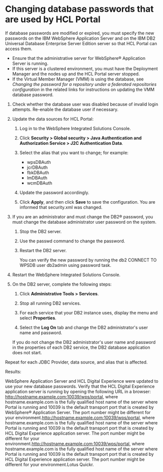 # Changing database passwords that are used by HCL Portal

If database passwords are modified or expired, you must specify the new passwords on the IBM WebSphere Application Server and on the IBM DB2 Universal Database Enterprise Server Edition server so that HCL Portal can access them.

-   Ensure that the administrative server for WebSphere® Application Server is running.
-   If this server is a clustered environment, you must have the Deployment Manager and the nodes up and the HCL Portal server stopped.
-   If the Virtual Member Manager (VMM) is using the database, see *Changing the password for a repository under a federated repositories configuration* in the related links for instructions on updating the VMM database password.

1.  Check whether the database user was disabled because of invalid login attempts. Re-enable the database user if necessary.

2.  Update the data sources for HCL Portal:

    1.  Log in to the WebSphere Integrated Solutions Console.

    2.  Click **Security > Global security > Java Authentication and Authorization Service > J2C Authentication Data**.

    3.  Select the alias that you want to change; for example:

        -   wpsDBAuth
        -   jcrDBAuth
        -   fbkDBAuth
        -   lmDBAuth
        -   wcmDBAuth

    4.  Update the password accordingly.

    5.  Click **Apply**, and then click **Save** to save the configuration. You are informed that security.xml was changed.

3.  If you are an administrator and must change the DB2® password, you must change the database administrator user password on the system.

    1.  Stop the DB2 server.

    2.  Use the passwd command to change the password.

    3.  Restart the DB2 server.

        You can verify the new password by running the db2 CONNECT TO WPSDB user db2admin using password task.

4.  Restart the WebSphere Integrated Solutions Console.

5.  On the DB2 server, complete the following steps:

    1.  Click **Administrative Tools > Services**.

    2.  Stop all running DB2 services.

    3.  For each service that your DB2 instance uses, display the menu and select **Properties**.

    4.  Select the **Log On** tab and change the DB2 administrator's user name and password.

    If you do not change the DB2 administrator's user name and password in the properties of each DB2 service, the DB2 database application does not start.


Repeat for each JDBC Provider, data source, and alias that is affected.

Results:

WebSphere Application Server and HCL Digital Experience were updated to use your new database passwords. Verify that the HCL Digital Experience application server is running by opening the following URL in a browser: http://hostname.example.com:10039/wps/portal, where hostname.example.com is the fully qualified host name of the server where Portal is running and 10039 is the default transport port that is created by WebSphere® Application Server. The port number might be different for your environment.http://hostname.example.com:10039/wps/portal, where hostname.example.com is the fully qualified host name of the server where Portal is running and 10039 is the default transport port that is created by HCL Digital Experience application server. The port number might be different for your environment.http://hostname.example.com:10039/wps/portal, where hostname.example.com is the fully qualified host name of the server where Portal is running and 10039 is the default transport port that is created by HCL Digital Experience application server. The port number might be different for your environment.Lotus Quickr.


<!-- ???+ info "Related information"  
    -   [Changing the password for a repository under a federated repositories configuration](https://www.ibm.com/docs/en/was-nd/8.5.5)
    -   [Applying fix packs to your portal](../security/apply_fixpacks.md) -->

